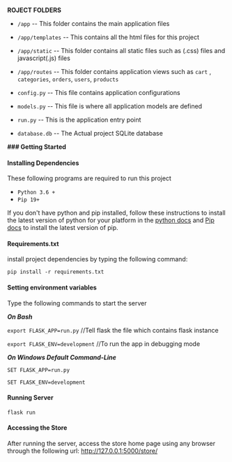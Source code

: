**ROJECT FOLDERS**

- `/app` 
-- This folder contains the main application files 
- `/app/templates`
-- This contains all the html files for this project
- `/app/static`
-- This folder contains all static files such as (.css) files and javascript(.js) files
- `/app/routes`
-- This folder contains application views such as `cart` , `categories`, `orders`, `users`, `products`
- `config.py`
-- This file contains application configurations
- `models.py`
-- This file is where all application models are defined

- `run.py`
-- This is the application entry point

- `database.db`
-- The Actual project SQLite database

**### Getting Started**
#### Installing Dependencies

These following programs are required to run this project
- ```Python 3.6 + ```
- ```Pip 19+ ```

If you don't have python and pip installed, follow these instructions to install the latest version of python for your platform in the [python docs](https://docs.python.org/3/using/unix.html#getting-and-installing-the-latest-version-of-python)
and [Pip docs](https://pip.pypa.io/en/stable/installing/) to install the latest version of pip.


#### Requirements.txt
install project dependencies by typing the following command:

`pip install -r requirements.txt`

#### Setting environment variables

Type the following commands to start the server

***On Bash***

`export FLASK_APP=run.py` //Tell flask the file which contains flask instance

`export FLASK_ENV=development` //To run the app in debugging mode

***On Windows Default Command-Line***

`SET FLASK_APP=run.py`

`SET FLASK_ENV=development`

 #### Running Server

 `flask run`

 #### Accessing the Store

 After running the server, access the store home page using any browser
 through the following url:
 http://127.0.0.1:5000/store/



 

